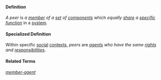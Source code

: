 #### Definition

*A peer* is *a [member](https://github.com/gcassel/Modular-Organizing-Terminology/blob/master/terms/member.md) of a [set](https://github.com/gcassel/Modular-Organizing-Terminology/blob/master/terms/set.md) of [components](https://github.com/gcassel/Modular-Organizing-Terminology/blob/master/terms/component.md)* which *equally [share](https://github.com/gcassel/Modular-Organizing-Terminology/blob/master/terms/share.md) a [specific](https://github.com/gcassel/Modular-Organizing-Terminology/blob/master/terms/specific.md) [function](https://github.com/gcassel/Modular-Organizing-Terminology/blob/master/terms/function.md)* in a [system](https://github.com/gcassel/Modular-Organizing-Terminology/blob/master/terms/system.md).

#### Specialized Definition

Within specific [social](https://github.com/gcassel/Modular-Organizing-Terminology/blob/master/terms/social.md) [contexts](https://github.com/gcassel/Modular-Organizing-Terminology/blob/master/terms/context.md), *peers* are *[agents](https://github.com/gcassel/Modular-Organization-Terminology/blob/master/terms/agent.md) who have the same [rights](https://github.com/gcassel/Modular-Organization-Terminology/blob/master/terms/right.md) and [responsibilities](https://github.com/gcassel/Modular-Organization-Terminology/blob/master/terms/responsibility.md)*.

#### Related Terms

*[member-agent](https://github.com/gcassel/Modular-Organization-Terminology/blob/master/terms/member-agent.md)*
